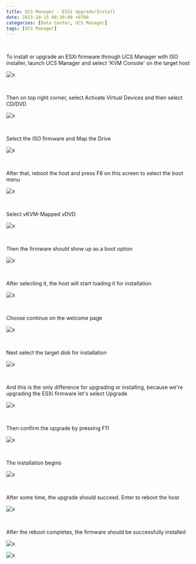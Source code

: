 ```yaml
---
title: UCS Manager - ESXi Upgrade/Install
date: 2023-10-15 08:30:00 +0700
categories: [Data Center, UCS Manager]
tags: [UCS Manager]
---
```


<br>

To install or upgrade an ESXi firmware through UCS Manager with ISO installer, launch UCS Manager and select 'KVM Console' on the target host

![x](/static/2023-10-15-ucsm-esxi/01.png)

<br>

Then on top right corner, select Activate Virtual Devices and then select CD/DVD

![x](/static/2023-10-15-ucsm-esxi/02.png)

<br>

Select the ISO firmware and Map the Drive

![x](/static/2023-10-15-ucsm-esxi/03.png)

<br>

After that, reboot the host and press F6 on this screen to select the boot menu

![x](/static/2023-10-15-ucsm-esxi/04.png)

<br>

Select vKVM-Mapped vDVD

![x](/static/2023-10-15-ucsm-esxi/05.png)

<br>

Then the firmware should show up as a boot option

![x](/static/2023-10-15-ucsm-esxi/06.png)

<br>

After selecting it, the host will start loading it for installation

![x](/static/2023-10-15-ucsm-esxi/07.png)

<br>

Choose continue on the welcome page

![x](/static/2023-10-15-ucsm-esxi/08.png)

<br>

Next select the target disk for installation

![x](/static/2023-10-15-ucsm-esxi/09.png)

<br>

And this is the only difference for upgrading or installing, because we're upgrading the ESXi firmware let's select Upgrade

![x](/static/2023-10-15-ucsm-esxi/10.png)

<br>

Then confirm the upgrade by pressing F11

![x](/static/2023-10-15-ucsm-esxi/11.png)

<br>

The installation begins

![x](/static/2023-10-15-ucsm-esxi/12.png)

<br>

After some time, the upgrade should succeed. Enter to reboot the host

![x](/static/2023-10-15-ucsm-esxi/13.png)

<br>

After the reboot completes, the firmware should be successfully installed

![x](/static/2023-10-15-ucsm-esxi/15.png)

![x](/static/2023-10-15-ucsm-esxi/16.png)

<br>


















